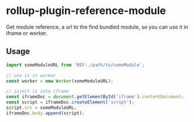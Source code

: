 # rollup-plugin-reference-module

Get module reference, a url to the find bundled module, so you can use it in iframe or worker.

## Usage

```javascript
import someModuleURL from 'REF:./path/to/someModule';

// use it in worker
const worker = new Worker(someModuleURL);

// inject is into iframe
const iframeDoc = document.getElementById('iframe').contentDocument;
const script = iframeDoc.createElement('script');
script.src = someModuleURL;
iframeDoc.body.append(script);
```

